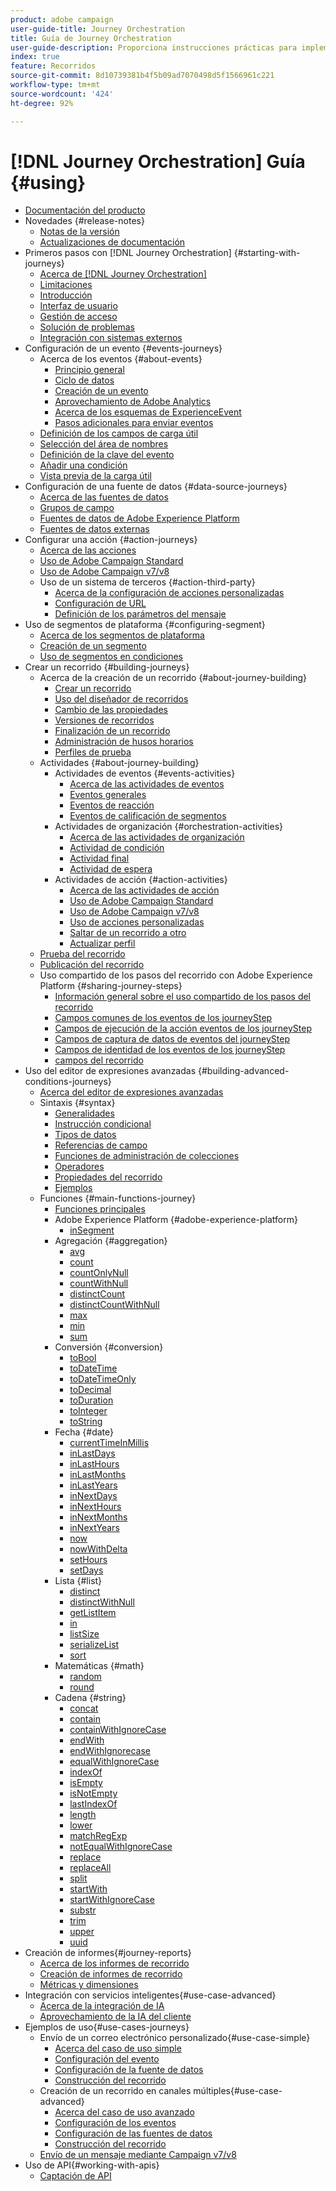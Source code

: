 ```yaml
---
product: adobe campaign
user-guide-title: Journey Orchestration
title: Guía de Journey Orchestration
user-guide-description: Proporciona instrucciones prácticas para implementar y construir recorridos.
index: true
feature: Recorridos
source-git-commit: 8d10739381b4f5b09ad7070498d5f1566961c221
workflow-type: tm+mt
source-wordcount: '424'
ht-degree: 92%

---
```



# [!DNL Journey Orchestration] Guía {#using}

+ [Documentación del producto](journey-orchestration-home.md)
+ Novedades {#release-notes}
   + [Notas de la versión](using/release-notes/release-notes.md)
   + [Actualizaciones de documentación](using/release-notes/documentation-updates.md)
+ Primeros pasos con [!DNL Journey Orchestration] {#starting-with-journeys}
   + [Acerca de  [!DNL Journey Orchestration]](using/about/about-journey-orchestration.md)
   + [Limitaciones](using/about/limitations.md)
   + [Introducción](using/about/get-started.md)
   + [Interfaz de usuario](using/about/user-interface.md)
   + [Gestión de acceso](using/about/access-management.md)
   + [Solución de problemas](using/about/troubleshooting.md)
   + [Integración con sistemas externos](using/about/external-systems.md)
+ Configuración de un evento {#events-journeys}
   + Acerca de los eventos {#about-events}
      + [Principio general](using/event/about-events.md)
      + [Ciclo de datos](using/event/about-data-cycle.md)
      + [Creación de un evento](using/event/about-creating.md)
      + [Aprovechamiento de Adobe Analytics](using/event/about-analytics.md)
      + [Acerca de los esquemas de ExperienceEvent](using/event/experience-event-schema.md)
      + [Pasos adicionales para enviar eventos](using/event/additional-steps-to-send-events-to-journey-orchestration.md)
   + [Definición de los campos de carga útil](using/event/defining-the-payload-fields.md)
   + [Selección del área de nombres](using/event/selecting-the-namespace.md)
   + [Definición de la clave del evento](using/event/defining-the-event-key.md)
   + [Añadir una condición](using/event/adding-a-condition.md)
   + [Vista previa de la carga útil](using/event/previewing-the-payload.md)
+ Configuración de una fuente de datos {#data-source-journeys}
   + [Acerca de las fuentes de datos](using/datasource/about-data-sources.md)
   + [Grupos de campo](using/datasource/field-groups.md)
   + [Fuentes de datos de Adobe Experience Platform](using/datasource/adobe-experience-platform-data-source.md)
   + [Fuentes de datos externas](using/datasource/external-data-sources.md)
+ Configurar una acción {#action-journeys}
   + [Acerca de las acciones](using/action/action.md)
   + [Uso de Adobe Campaign Standard](using/action/working-with-adobe-campaign.md)
   + [Uso de Adobe Campaign v7/v8](using/action/acc-action.md)
   + Uso de un sistema de terceros {#action-third-party}
      + [Acerca de la configuración de acciones personalizadas](using/action/about-custom-action-configuration.md)
      + [Configuración de URL](using/action/url-configuration.md)
      + [Definición de los parámetros del mensaje](using/action/defining-the-message-parameters.md)
+ Uso de segmentos de plataforma {#configuring-segment}
   + [Acerca de los segmentos de plataforma](using/segment/about-segments.md)
   + [Creación de un segmento](using/segment/creating-a-segment.md)
   + [Uso de segmentos en condiciones](using/segment/using-a-segment.md)
+ Crear un recorrido {#building-journeys}
   + Acerca de la creación de un recorrido {#about-journey-building}
      + [Crear un recorrido](using/building-journeys/journey.md)
      + [Uso del diseñador de recorridos](using/building-journeys/using-the-journey-designer.md)
      + [Cambio de las propiedades](using/building-journeys/changing-properties.md)
      + [Versiones de recorridos](using/building-journeys/journey-versions.md)
      + [Finalización de un recorrido](using/building-journeys/terminating-a-journey.md)
      + [Administración de husos horarios](using/building-journeys/timezone-management.md)
      + [Perfiles de prueba](using/building-journeys/creating-test-profiles.md)
   + Actividades {#about-journey-building}
      + Actividades de eventos {#events-activities}
         + [Acerca de las actividades de eventos](using/building-journeys/event-activities.md)
         + [Eventos generales](using/building-journeys/general-events.md)
         + [Eventos de reacción](using/building-journeys/reaction-events.md)
         + [Eventos de calificación de segmentos](using/building-journeys/segment-qualification-events.md)
      + Actividades de organización {#orchestration-activities}
         + [Acerca de las actividades de organización](using/building-journeys/about-orchestration-activities.md)
         + [Actividad de condición](using/building-journeys/condition-activity.md)
         + [Actividad final](using/building-journeys/end-activity.md)
         + [Actividad de espera](using/building-journeys/wait-activity.md)
      + Actividades de acción {#action-activities}
         + [Acerca de las actividades de acción](using/building-journeys/about-action-activities.md)
         + [Uso de Adobe Campaign Standard](using/building-journeys/using-adobe-campaign-actions.md)
         + [Uso de Adobe Campaign v7/v8](using/building-journeys/using-adobe-campaign-classic.md)
         + [Uso de acciones personalizadas](using/building-journeys/using-custom-actions.md)
         + [Saltar de un recorrido a otro](using/building-journeys/jump.md)
         + [Actualizar perfil](using/building-journeys/update-profiles.md)
   + [Prueba del recorrido](using/building-journeys/testing-the-journey.md)
   + [Publicación del recorrido](using/building-journeys/publishing-the-journey.md)
   + Uso compartido de los pasos del recorrido con Adobe Experience Platform {#sharing-journey-steps}
      + [Información general sobre el uso compartido de los pasos del recorrido](using/building-journeys/sharing-overview.md)
      + [Campos comunes de los eventos de los journeyStep](using/building-journeys/sharing-common-fields.md)
      + [Campos de ejecución de la acción eventos de los journeyStep](using/building-journeys/sharing-execution-fields.md)
      + [Campos de captura de datos de eventos del journeyStep](using/building-journeys/sharing-fetch-fields.md)
      + [Campos de identidad de los eventos de los journeyStep](using/building-journeys/sharing-identity-fields.md)
      + [campos del recorrido](using/building-journeys/sharing-journey-fields.md)
+ Uso del editor de expresiones avanzadas {#building-advanced-conditions-journeys}
   + [Acerca del editor de expresiones avanzadas](using/expression/expressionadvanced.md)
   + Sintaxis {#syntax}
      + [Generalidades](using/expression/generalities.md)
      + [Instrucción condicional](using/expression/conditional-instruction.md)
      + [Tipos de datos](using/expression/data-types.md)
      + [Referencias de campo](using/expression/field-references.md)
      + [Funciones de administración de colecciones](using/expression/collection-management-functions.md)
      + [Operadores](using/expression/operators.md)
      + [Propiedades del recorrido](using/expression/journey-properties.md)
      + [Ejemplos](using/expression/advanced-editor-use-cases.md)
   + Funciones {#main-functions-journey}
      + [Funciones principales](using/expression/functions.md)
      + Adobe Experience Platform {#adobe-experience-platform}
         + [inSegment](using/functions/functioninsegment.md)
      + Agregación {#aggregation}
         + [avg](using/functions/functionavg.md)
         + [count](using/functions/functioncount.md)
         + [countOnlyNull](using/functions/functioncountonlynull.md)
         + [countWithNull](using/functions/functioncountwithnull.md)
         + [distinctCount](using/functions/functiondistinctcount.md)
         + [distinctCountWithNull](using/functions/functiondistinctcountwithnull.md)
         + [max](using/functions/functionmax.md)
         + [min](using/functions/functionmin.md)
         + [sum](using/functions/functionsum.md)
      + Conversión {#conversion}
         + [toBool](using/functions/functiontobool.md)
         + [toDateTime](using/functions/functiontodatetime.md)
         + [toDateTimeOnly](using/functions/functiontodatetimeonly.md)
         + [toDecimal](using/functions/functiontodecimal.md)
         + [toDuration](using/functions/functiontoduration.md)
         + [toInteger](using/functions/functiontointeger.md)
         + [toString](using/functions/functiontostring.md)
      + Fecha {#date}
         + [currentTimeInMillis](using/functions/functioncurrenttimeinmillis.md)
         + [inLastDays](using/functions/functioninlastdays.md)
         + [inLastHours](using/functions/functioninlasthours.md)
         + [inLastMonths](using/functions/functioninlastmonths.md)
         + [inLastYears](using/functions/functioninlastyears.md)
         + [inNextDays](using/functions/functioninnextdays.md)
         + [inNextHours](using/functions/functioninnexthours.md)
         + [inNextMonths](using/functions/functioninnextmonths.md)
         + [inNextYears](using/functions/functioninnextyears.md)
         + [now](using/functions/functionnow.md)
         + [nowWithDelta](using/functions/functionnowwithdelta.md)
         + [setHours](using/functions/functionsethours.md)
         + [setDays](using/functions/functionsetdays.md)
      + Lista {#list}
         + [distinct](using/functions/functiondistinct.md)
         + [distinctWithNull](using/functions/functiondistinctwithnull.md)
         + [getListItem](using/functions/functiongetlistitem.md)
         + [in](using/functions/functionin.md)
         + [listSize](using/functions/functionlistsize.md)
         + [serializeList](using/functions/functionserializelist.md)
         + [sort](using/functions/functionsort.md)
      + Matemáticas {#math}
         + [random](using/functions/functionrandom.md)
         + [round](using/functions/functionround.md)
      + Cadena {#string}
         + [concat](using/functions/functionconcat.md)
         + [contain](using/functions/functioncontain.md)
         + [containWithIgnoreCase](using/functions/functioncontainwithignorecase.md)
         + [endWith](using/functions/functionendwith.md)
         + [endWithIgnorecase](using/functions/functionendwithignorecase.md)
         + [equalWithIgnoreCase](using/functions/functionequalignorecase.md)
         + [indexOf](using/functions/functionindexof.md)
         + [isEmpty](using/functions/functionisempty.md)
         + [isNotEmpty](using/functions/functionisnotempty.md)
         + [lastIndexOf](using/functions/functionlastindexof.md)
         + [length](using/functions/functionlength.md)
         + [lower](using/functions/functionlower.md)
         + [matchRegExp](using/functions/functionmatchregexp.md)
         + [notEqualWithIgnoreCase](using/functions/functionnotequalignorecase.md)
         + [replace](using/functions/functionreplace.md)
         + [replaceAll](using/functions/functionreplaceall.md)
         + [split](using/functions/functionsplit.md)
         + [startWith](using/functions/functionstartwith.md)
         + [startWithIgnoreCase](using/functions/functionstartwithignorecase.md)
         + [substr](using/functions/functionsubstr.md)
         + [trim](using/functions/functiontrim.md)
         + [upper](using/functions/functionupper.md)
         + [uuid](using/functions/functionuuid.md)
+ Creación de informes{#journey-reports}
   + [Acerca de los informes de recorrido](using/reporting/about-journey-reports.md)
   + [Creación de informes de recorrido](using/reporting/creating-your-journey-reports.md)
   + [Métricas y dimensiones](using/reporting/metrics-and-dimensions.md)
+ Integración con servicios inteligentes{#use-case-advanced}
   + [Acerca de la integración de IA](using/ai-services/ai-services-overview.md)
   + [Aprovechamiento de la IA del cliente](using/ai-services/leveraging-customer-ai.md)
+ Ejemplos de uso{#use-cases-journeys}
   + Envío de un correo electrónico personalizado{#use-case-simple}
      + [Acerca del caso de uso simple](using/usecase/about-the-simple-use-case.md)
      + [Configuración del evento](using/usecase/configuring-the-event.md)
      + [Configuración de la fuente de datos](using/usecase/configuring-the-data-source.md)
      + [Construcción del recorrido](using/usecase/simple-uc-building-the-journey.md)
   + Creación de un recorrido en canales múltiples{#use-case-advanced}
      + [Acerca del caso de uso avanzado](using/usecase/about-the-advanced-use-case.md)
      + [Configuración de los eventos](using/usecase/configuring-the-events.md)
      + [Configuración de las fuentes de datos](using/usecase/configuring-the-data-sources.md)
      + [Construcción del recorrido](using/usecase/building-the-journey.md)
   + [Envío de un mensaje mediante Campaign v7/v8](using/usecase/campaign-classic-use-case.md)
+ Uso de API{#working-with-apis}
   + [Captación de API](using/api/capping.md)
